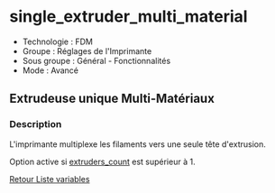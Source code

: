 # single_extruder_multi_material

* Technologie : FDM
* Groupe : Réglages de l'Imprimante
* Sous groupe : Général - Fonctionnalités
* Mode : Avancé

## Extrudeuse unique Multi-Matériaux

### Description

L'imprimante multiplexe les filaments vers une seule tête d'extrusion.

Option active  si [extruders_count](extruders_count.md) est supérieur à 1.

[Retour Liste variables](variable_list.md)